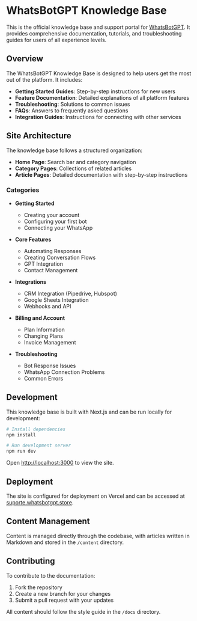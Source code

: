 # WhatsBotGPT Knowledge Base

This is the official knowledge base and support portal for [WhatsBotGPT](https://whatsbotgpt.store). It provides comprehensive documentation, tutorials, and troubleshooting guides for users of all experience levels.

## Overview

The WhatsBotGPT Knowledge Base is designed to help users get the most out of the platform. It includes:

- **Getting Started Guides**: Step-by-step instructions for new users
- **Feature Documentation**: Detailed explanations of all platform features
- **Troubleshooting**: Solutions to common issues
- **FAQs**: Answers to frequently asked questions
- **Integration Guides**: Instructions for connecting with other services

## Site Architecture

The knowledge base follows a structured organization:

- **Home Page**: Search bar and category navigation
- **Category Pages**: Collections of related articles
- **Article Pages**: Detailed documentation with step-by-step instructions

### Categories

- **Getting Started**
  - Creating your account
  - Configuring your first bot
  - Connecting your WhatsApp

- **Core Features**
  - Automating Responses
  - Creating Conversation Flows
  - GPT Integration
  - Contact Management

- **Integrations**
  - CRM Integration (Pipedrive, Hubspot)
  - Google Sheets Integration
  - Webhooks and API

- **Billing and Account**
  - Plan Information
  - Changing Plans
  - Invoice Management

- **Troubleshooting**
  - Bot Response Issues
  - WhatsApp Connection Problems
  - Common Errors

## Development

This knowledge base is built with Next.js and can be run locally for development:

```bash
# Install dependencies
npm install

# Run development server
npm run dev
```

Open [http://localhost:3000](http://localhost:3000) to view the site.

## Deployment

The site is configured for deployment on Vercel and can be accessed at [suporte.whatsbotgpt.store](https://suporte.whatsbotgpt.store).

## Content Management

Content is managed directly through the codebase, with articles written in Markdown and stored in the `/content` directory.

## Contributing

To contribute to the documentation:

1. Fork the repository
2. Create a new branch for your changes
3. Submit a pull request with your updates

All content should follow the style guide in the `/docs` directory.
